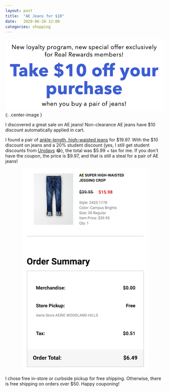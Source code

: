 ```yaml
---
layout: post
title:  "AE Jeans for $10"
date:   2020-06-26 12:00
categories: shopping
---
```


![Markdown Image](../assets/images/ae-promo.png){: .center-image }

I discovered a great sale on AE jeans! Non-clearance AE jeans have $10 discount automatically applied in cart.

I found a pair of [ankle-length, high-waisted jeans][jeans] for $19.97. With the $10 discount on jeans and a 20% student discount (yes, I still get student discounts from [Unidays][unidays] 😂), the total was $5.99 + tax for me. If you don't have the coupon, the price is $9.97, and that is still a steal for a pair of AE jeans!

<p align="center">
  <img src="../assets/images/ae-receipt.png">
</p>

I chose free in-store or curbside pickup for free shipping. Otherwise, there is free shipping on orders over $50. Happy couponing!

[unidays]: https://www.myunidays.com/
[jeans]: https://www.ae.com/us/en/p/women/cropped-jeans/super-high-waisted-jegging-crop/ae-super-high-waisted-jegging-crop/2433_1778_428?menu=cat4840004

